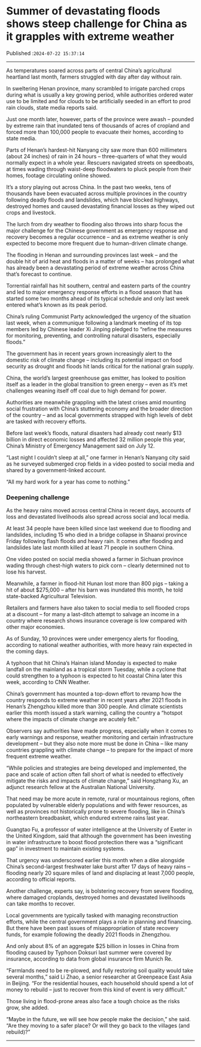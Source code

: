 # Summer of devastating floods shows steep challenge for China as it grapples with extreme weather

Published :`2024-07-22 15:37:14`

---

As temperatures soared across parts of central China’s agricultural heartland last month, farmers struggled with day after day without rain.

In sweltering Henan province, many scrambled to irrigate parched crops during what is usually a key growing period, while authorities ordered water use to be limited and for clouds to be artificially seeded in an effort to prod rain clouds, state media reports said.

Just one month later, however, parts of the province were awash – pounded by extreme rain that inundated tens of thousands of acres of cropland and forced more than 100,000 people to evacuate their homes, according to state media.

Parts of Henan’s hardest-hit Nanyang city saw more than 600 millimeters (about 24 inches) of rain in 24 hours – three-quarters of what they would normally expect in a whole year. Rescuers navigated streets on speedboats, at times wading through waist-deep floodwaters to pluck people from their homes, footage circulating online showed.

It’s a story playing out across China. In the past two weeks, tens of thousands have been evacuated across multiple provinces in the country following deadly floods and landslides, which have blocked highways, destroyed homes and caused devastating financial losses as they wiped out crops and livestock.

The lurch from dry weather to flooding also throws into sharp focus the major challenge for the Chinese government as emergency response and recovery becomes a regular occurrence – and as extreme weather is only expected to become more frequent due to human-driven climate change.

The flooding in Henan and surrounding provinces last week – and the double hit of arid heat and floods in a matter of weeks – has prolonged what has already been a devastating period of extreme weather across China that’s forecast to continue.

Torrential rainfall has hit southern, central and eastern parts of the country and led to major emergency response efforts in a flood season that has started some two months ahead of its typical schedule and only last week entered what’s known as its peak period.

China’s ruling Communist Party acknowledged the urgency of the situation last week, when a communique following a landmark meeting of its top members led by Chinese leader Xi Jinping pledged to “refine the measures for monitoring, preventing, and controlling natural disasters, especially floods.”

The government has in recent years grown increasingly alert to the domestic risk of climate change – including its potential impact on food security as drought and floods hit lands critical for the national grain supply.

China, the world’s largest greenhouse gas emitter, has looked to position itself as a leader in the global transition to green energy – even as it’s met challenges weaning itself off coal due to high demand for power.

Authorities are meanwhile grappling with the latest crises amid mounting social frustration with China’s stuttering economy and the broader direction of the country – and as local governments strapped with high levels of debt are tasked with recovery efforts.

Before last week’s floods, natural disasters had already cost nearly $13 billion in direct economic losses and affected 32 million people this year, China’s Ministry of Emergency Management said on July 12.

“Last night I couldn’t sleep at all,” one farmer in Henan’s Nanyang city said as he surveyed submerged crop fields in a video posted to social media and shared by a government-linked account.

“All my hard work for a year has come to nothing.”

### Deepening challenge

As the heavy rains moved across central China in recent days, accounts of loss and devastated livelihoods also spread across social and local media.

At least 34 people have been killed since last weekend due to flooding and landslides, including 15 who died in a bridge collapse in Shaanxi province Friday following flash floods and heavy rain. It comes after flooding and landslides late last month killed at least 71 people in southern China.

One video posted on social media showed a farmer in Sichuan province wading through chest-high waters to pick corn – clearly determined not to lose his harvest.

Meanwhile, a farmer in flood-hit Hunan lost more than 800 pigs – taking a hit of about $275,000 – after his barn was inundated this month, he told state-backed Agricultural Television.

Retailers and farmers have also taken to social media to sell flooded crops at a discount – for many a last-ditch attempt to salvage an income in a country where research shows insurance coverage is low compared with other major economies.

As of Sunday, 10 provinces were under emergency alerts for flooding, according to national weather authorities, with more heavy rain expected in the coming days.

A typhoon that hit China’s Hainan island Monday is expected to make landfall on the mainland as a tropical storm Tuesday, while a cyclone that could strengthen to a typhoon is expected to hit coastal China later this week, according to CNN Weather.

China’s government has mounted a top-down effort to revamp how the country responds to extreme weather in recent years after 2021 floods in Henan’s Zhengzhou killed more than 300 people. And climate scientists earlier this month issued a stark warning, calling the country a “hotspot where the impacts of climate change are acutely felt.”

Observers say authorities have made progress, especially when it comes to early warnings and response, weather monitoring and certain infrastructure development – but they also note more must be done in China – like many countries grappling with climate change – to prepare for the impact of more frequent extreme weather.

“While policies and strategies are being developed and implemented, the pace and scale of action often fall short of what is needed to effectively mitigate the risks and impacts of climate change,” said Hongzhang Xu, an adjunct research fellow at the Australian National University.

That need may be more acute in remote, rural or mountainous regions, often populated by vulnerable elderly populations and with fewer resources, as well as provinces not historically prone to severe flooding, like in China’s northeastern breadbasket, which endured extreme rains last year.

Guangtao Fu, a professor of water intelligence at the University of Exeter in the United Kingdom, said that although the government has been investing in water infrastructure to boost flood protection there was a “significant gap” in investment to maintain existing systems.

That urgency was underscored earlier this month when a dike alongside China’s second-largest freshwater lake burst after 17 days of heavy rains – flooding nearly 20 square miles of land and displacing at least 7,000 people, according to official reports.

Another challenge, experts say, is bolstering recovery from severe flooding, where damaged croplands, destroyed homes and devastated livelihoods can take months to recover.

Local governments are typically tasked with managing reconstruction efforts, while the central government plays a role in planning and financing. But there have been past issues of misappropriation of state recovery funds, for example following the deadly 2021 floods in Zhengzhou.

And only about 8% of an aggregate $25 billion in losses in China from flooding caused by Typhoon Doksuri last summer were covered by insurance, according to data from global insurance firm Munich Re.

“Farmlands need to be re-plowed, and fully restoring soil quality would take several months,” said Li Zhao, a senior researcher at Greenpeace East Asia in Beijing. “For the residential houses, each household should spend a lot of money to rebuild – just to recover from this kind of event is very difficult.”

Those living in flood-prone areas also face a tough choice as the risks grow, she added.

“Maybe in the future, we will see how people make the decision,” she said. “Are they moving to a safer place? Or will they go back to the villages (and rebuild)?”

---

